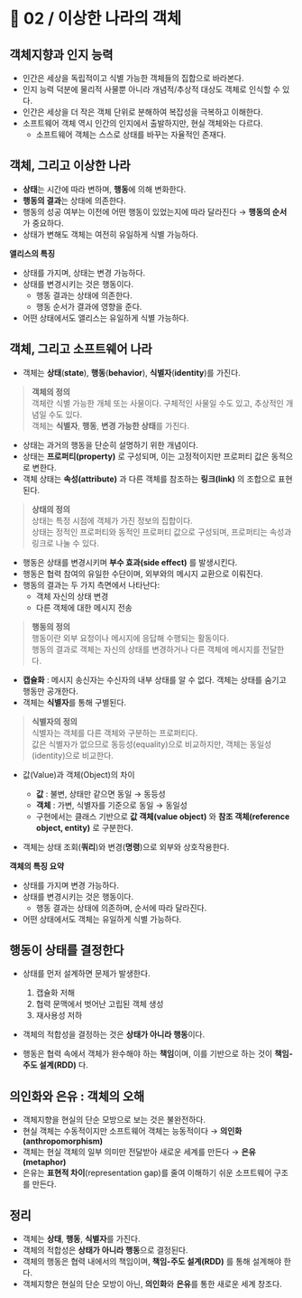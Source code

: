 # 📘 02 / 이상한 나라의 객체

## 객체지향과 인지 능력

- 인간은 세상을 독립적이고 식별 가능한 객체들의 집합으로 바라본다.
- 인지 능력 덕분에 물리적 사물뿐 아니라 개념적/추상적 대상도 객체로 인식할 수 있다.
- 인간은 세상을 더 작은 객체 단위로 분해하여 복잡성을 극복하고 이해한다.
- 소프트웨어 객체 역시 인간의 인지에서 출발하지만, 현실 객체와는 다르다.
  - 소프트웨어 객체는 스스로 상태를 바꾸는 자율적인 존재다.

## 객체, 그리고 이상한 나라

- **상태**는 시간에 따라 변하며, **행동**에 의해 변화한다.
- **행동의 결과**는 상태에 의존한다.
- 행동의 성공 여부는 이전에 어떤 행동이 있었는지에 따라 달라진다 → **행동의 순서**가 중요하다.
- 상태가 변해도 객체는 여전히 유일하게 식별 가능하다.

**앨리스의 특징**
- 상태를 가지며, 상태는 변경 가능하다.
- 상태를 변경시키는 것은 행동이다.
  - 행동 결과는 상태에 의존한다.
  - 행동 순서가 결과에 영향을 준다. 
- 어떤 상태에서도 앨리스는 유일하게 식별 가능하다.

## 객체, 그리고 소프트웨어 나라

- 객체는 **상태**(**state**), **행동**(**behavior**), **식별자**(**identity**)를 가진다.

> **객체의 정의**  
> 객체란 식별 가능한 개체 또는 사물이다. 구체적인 사물일 수도 있고, 추상적인 개념일 수도 있다.  
> 객체는 **식별자**, **행동**, **변경 가능한 상태**를 가진다.

- 상태는 과거의 행동을 단순히 설명하기 위한 개념이다.
- 상태는 **프로퍼티(property)** 로 구성되며, 이는 고정적이지만 프로퍼티 값은 동적으로 변한다.
- 객체 상태는 **속성(attribute)** 과 다른 객체를 참조하는 **링크(link)** 의 조합으로 표현된다.

> **상태의 정의**  
> 상태는 특정 시점에 객체가 가진 정보의 집합이다.  
> 상태는 정적인 프로퍼티와 동적인 프로퍼티 값으로 구성되며, 프로퍼티는 속성과 링크로 나눌 수 있다.

- 행동은 상태를 변경시키며 **부수 효과(side effect)** 를 발생시킨다.
- 행동은 협력 참여의 유일한 수단이며, 외부와의 메시지 교환으로 이뤄진다.
- 행동의 결과는 두 가지 측면에서 나타난다:
  - 객체 자신의 상태 변경
  - 다른 객체에 대한 메시지 전송

> **행동의 정의**  
> 행동이란 외부 요청이나 메시지에 응답해 수행되는 활동이다.  
> 행동의 결과로 객체는 자신의 상태를 변경하거나 다른 객체에 메시지를 전달한다.

- **캡슐화** : 메시지 송신자는 수신자의 내부 상태를 알 수 없다. 객체는 상태를 숨기고 행동만 공개한다.
- 객체는 **식별자**를 통해 구별된다.

> **식별자의 정의**  
> 식별자는 객체를 다른 객체와 구분하는 프로퍼티다.  
> 값은 식별자가 없으므로 동등성(equality)으로 비교하지만, 객체는 동일성(identity)으로 비교한다.

- 값(Value)과 객체(Object)의 차이
  - **값** : 불변, 상태만 같으면 동일 → 동등성
  - **객체** : 가변, 식별자를 기준으로 동일 → 동일성
  - 구현에서는 클래스 기반으로 **값 객체(value object)** 와 **참조 객체(reference object, entity)** 로 구분한다.

- 객체는 상태 조회(**쿼리**)와 변경(**명령**)으로 외부와 상호작용한다.

**객체의 특징 요약**
- 상태를 가지며 변경 가능하다. 
- 상태를 변경시키는 것은 행동이다.
  - 행동 결과는 상태에 의존하며, 순서에 따라 달라진다. 
- 어떤 상태에서도 객체는 유일하게 식별 가능하다.

## 행동이 상태를 결정한다

- 상태를 먼저 설계하면 문제가 발생한다.
  1. 캡슐화 저해
  2. 협력 문맥에서 벗어난 고립된 객체 생성
  3. 재사용성 저하

- 객체의 적합성을 결정하는 것은 **상태가 아니라 행동**이다.
- 행동은 협력 속에서 객체가 완수해야 하는 **책임**이며, 이를 기반으로 하는 것이 **책임-주도 설계(RDD)** 다.

## 의인화와 은유 : 객체의 오해

- 객체지향을 현실의 단순 모방으로 보는 것은 불완전하다.
- 현실 객체는 수동적이지만 소프트웨어 객체는 능동적이다 → **의인화(anthropomorphism)**
- 객체는 현실 객체의 일부 의미만 전달받아 새로운 세계를 만든다 → **은유(metaphor)**
- 은유는 **표현적 차이**(representation gap)를 줄여 이해하기 쉬운 소프트웨어 구조를 만든다.

## 정리

- 객체는 **상태**, **행동**, **식별자**를 가진다.
- 객체의 적합성은 **상태가 아니라 행동**으로 결정된다.
- 객체의 행동은 협력 내에서의 책임이며, **책임-주도 설계(RDD)** 를 통해 설계해야 한다.
- 객체지향은 현실의 단순 모방이 아닌, **의인화**와 **은유**를 통한 새로운 세계 창조다.  
